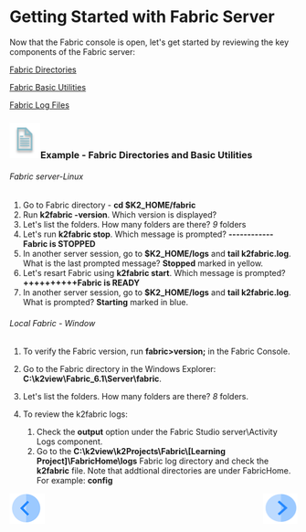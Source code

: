 # Getting Started with Fabric Server

Now that the Fabric console is open, let's get started by reviewing the key components of the Fabric server:

[Fabric Directories](/articles/02_fabric_architecture/02_fabric_directories.md)

[Fabric Basic Utilities](/articles/02_fabric_architecture/03_fabric_basics_getting_started.md)

[Fabric Log Files]()<!--Add link to 21.1 Fabric troubleshoot log files-->

### ![](/academy/Training_Level_1/03_fabric_basic_LU/images/example.png)Example - Fabric Directories and Basic Utilities

###### Fabric server-Linux

1. Go to Fabric  directory -  **cd $K2_HOME/fabric**
2. Run **k2fabric -version**. Which version is displayed?
3. Let's list the folders. How many folders are there? *9* folders
4. Let's run **k2fabric stop**. Which message is prompted? **------------Fabric is STOPPED**
5. In another server session, go to **$K2_HOME/logs** and **tail k2fabric.log**. What is the last prompted message? **Stopped** marked in yellow.
6. Let's resart Fabric using **k2fabric start**. Which message is prompted?**++++++++++Fabric is READY**
7. In another server session, go to **$K2_HOME/logs** and **tail k2fabric.log**. What is prompted? **Starting** marked in blue.

###### Local Fabric - Window

1. To verify the Fabric version, run **fabric>version;** in the Fabric Console.

2. Go to the Fabric directory in the Windows Explorer: **C:\k2view\Fabric_6.1\Server\fabric**.

3. Let's list the folders. How many folders are there? *8* folders.

4. To review the k2fabric logs: 

   1. Check the **output** option under the Fabric Studio server\Activity Logs component.
   2. Go to the **C:\k2view\k2Projects\Fabric\\[Learning Project]\FabricHome\logs**  Fabric log directory and check the **k2fabric** file. Note that addtional directories are under FabricHome. For example: **config**

   

 [![Previous](/articles/images/Previous.png)](/academy/Training_Level_1/04_fabric_runtime/01_fabric_runtime_overview.md)[<img align="right" width="60" height="54" src="/articles/images/Next.png">](/academy/Training_Level_1/04_fabric_runtime/03_fabric_deployment.md)

